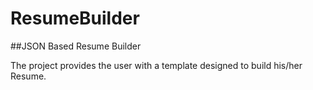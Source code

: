 # ResumeBuilder

##JSON Based Resume Builder


The project provides the user with a template designed to build his/her Resume.

